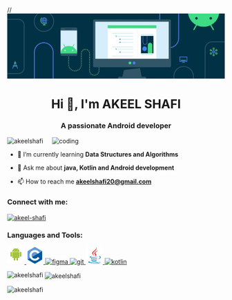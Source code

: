 //![logo](https://github.com/akeelshafi/akeelshafi/blob/main/0_0ur42X5UCno7L6M1.jpg)
<h1 align="center">Hi 👋, I'm AKEEL SHAFI</h1>
<h3 align="center">A passionate Android developer</h3>

<img align="right" alt="coding" width="400" src="https://camo.githubusercontent.com/8e7b8fa6ba5ff2c93744149689a1c4eee6b663f3bea9463d109c76ba1e22b3a4/68747470733a2f2f692e6962622e636f2f4d6b6a673279382f3132322e676966">

<p align="left"> <img src="https://komarev.com/ghpvc/?username=akeelshafi&label=Profile%20views&color=0e75b6&style=flat" alt="akeelshafi" /> </p>

- 🌱 I’m currently learning **Data Structures and Algorithms**

- 💬 Ask me about **java, Kotlin and Android development**

- 📫 How to reach me **akeelshafi20@gmail.com**

<h3 align="left">Connect with me:</h3>
<p align="left">
<a href="https://linkedin.com/in/akeel-shafi" target="blank"><img align="center" src="https://raw.githubusercontent.com/rahuldkjain/github-profile-readme-generator/master/src/images/icons/Social/linked-in-alt.svg" alt="akeel-shafi" height="30" width="40" /></a>
</p>

<h3 align="left">Languages and Tools:</h3>
<p align="left"> <a href="https://developer.android.com" target="_blank" rel="noreferrer"> <img src="https://raw.githubusercontent.com/devicons/devicon/master/icons/android/android-original-wordmark.svg" alt="android" width="40" height="40"/> </a> <a href="https://www.cprogramming.com/" target="_blank" rel="noreferrer"> <img src="https://raw.githubusercontent.com/devicons/devicon/master/icons/c/c-original.svg" alt="c" width="40" height="40"/> </a> <a href="https://www.figma.com/" target="_blank" rel="noreferrer"> <img src="https://www.vectorlogo.zone/logos/figma/figma-icon.svg" alt="figma" width="40" height="40"/> </a> <a href="https://git-scm.com/" target="_blank" rel="noreferrer"> <img src="https://www.vectorlogo.zone/logos/git-scm/git-scm-icon.svg" alt="git" width="40" height="40"/> </a> <a href="https://www.java.com" target="_blank" rel="noreferrer"> <img src="https://raw.githubusercontent.com/devicons/devicon/master/icons/java/java-original.svg" alt="java" width="40" height="40"/> </a> <a href="https://kotlinlang.org" target="_blank" rel="noreferrer"> <img src="https://www.vectorlogo.zone/logos/kotlinlang/kotlinlang-icon.svg" alt="kotlin" width="40" height="40"/> </a> </p>

<p><img align="left" src="https://github-readme-stats.vercel.app/api/top-langs?username=akeelshafi&show_icons=true&locale=en&layout=compact" alt="akeelshafi" /></p>

<p>&nbsp;<img align="center" src="https://github-readme-stats.vercel.app/api?username=akeelshafi&show_icons=true&locale=en" alt="akeelshafi" /></p>

<p><img align="center" src="https://github-readme-streak-stats.herokuapp.com/?user=akeelshafi&" alt="akeelshafi" /></p>
